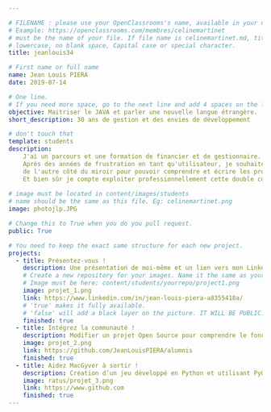 ```yaml
---

# FILENAME : please use your OpenClassrooms's name, available in your url.
# Example: https://openclassrooms.com/membres/celinemartinet
# must be the name of your file. If file name is celinemartinet.md, title is celinemartinet.
# lowercase, no blank space, Capital case or special character.
title: jeanlouis34

# First name or full name
name: Jean Louis PIERA
date: 2019-07-14

# One line.
# If you need more space, go to the next line and add 4 spaces on the left, as in 'description'.
objective: Maitriser le JAVA et parler une nouvelle langue étrangère.
short_description: 30 ans de gestion et des envies de développement

# don't touch that
template: students
description:
    J'ai un parcours et une formation de financier et de gestionnaire. 
    Après des années de frustration en tant qu'utilisateur, je souhaite passer
    de l'autre côté du miroir pour pouvoir comprendre et écrire les programmes.
    Et bien sûr je compte exploiter professionnellement cette double compétence.
    
# image must be located in content/images/students
# name should be the same as this file. Eg: celinemartinet.png
image: photojlp.JPG

# Change this to True when you do you pull request.
public: True

# You need to keep the exact same structure for each new project.
projects:
  - title: Présentez-vous !
    description: Une présentation de moi-même et un lien vers mon LinkedIn.
    # Create a new repository for your images. Name it the same as your nickname and profile picture.
    # Image must be here: content/students/yourrepo/project1.png
    image: projet_1.png
    link: https://www.linkedin.com/in/jean-louis-piera-a8355418a/
    # 'true' makes it fully available.
    # 'false' will add a black layer on the picture. IT WILL BE PUBLIC!
    finished: true
  - title: Intégrez la communauté !
    description: Modifier un projet Open Source pour comprendre le fonctionnement de Git, de Github et des pull requests. 
    image: projet_2.png
    link: https://github.com/JeanLouisPIERA/alumnis
    finished: true
  - title: Aidez MacGyver à sortir !
    description: Création d’un jeu développé en Python et utilisant PyGame.
    image: ratus/projet_3.png
    link: https://www.github.com
    finished: true
---
```

